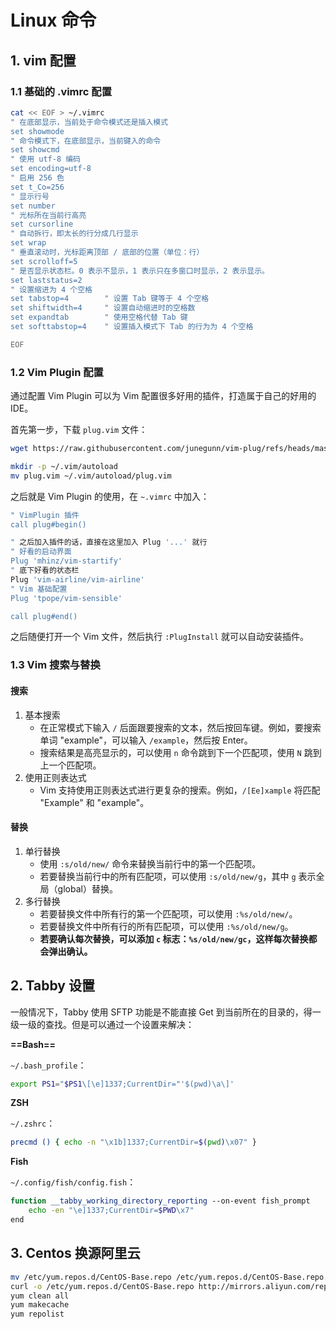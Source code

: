 # Linux 命令

## 1. vim 配置

### 1.1 基础的 .vimrc 配置

```bash
cat << EOF > ~/.vimrc
" 在底部显示，当前处于命令模式还是插入模式
set showmode
" 命令模式下，在底部显示，当前键入的命令
set showcmd
" 使用 utf-8 编码
set encoding=utf-8
" 启用 256 色
set t_Co=256
" 显示行号
set number
" 光标所在当前行高亮
set cursorline
" 自动拆行，即太长的行分成几行显示
set wrap
" 垂直滚动时，光标距离顶部 / 底部的位置（单位：行）
set scrolloff=5
" 是否显示状态栏。0 表示不显示，1 表示只在多窗口时显示，2 表示显示。
set laststatus=2
" 设置缩进为 4 个空格
set tabstop=4        " 设置 Tab 键等于 4 个空格
set shiftwidth=4     " 设置自动缩进时的空格数
set expandtab        " 使用空格代替 Tab 键
set softtabstop=4    " 设置插入模式下 Tab 的行为为 4 个空格

EOF
```

### 1.2 Vim Plugin 配置

通过配置 Vim Plugin 可以为 Vim 配置很多好用的插件，打造属于自己的好用的 IDE。

首先第一步，下载 `plug.vim` 文件：

```bash
wget https://raw.githubusercontent.com/junegunn/vim-plug/refs/heads/master/plug.vim

mkdir -p ~/.vim/autoload
mv plug.vim ~/.vim/autoload/plug.vim
```

之后就是 Vim Plugin 的使用，在 `~.vimrc` 中加入：

```bash
" VimPlugin 插件
call plug#begin()

" 之后加入插件的话，直接在这里加入 Plug '...' 就行
" 好看的启动界面
Plug 'mhinz/vim-startify'
" 底下好看的状态栏
Plug 'vim-airline/vim-airline'
" Vim 基础配置
Plug 'tpope/vim-sensible'

call plug#end()
```

之后随便打开一个 Vim 文件，然后执行 `:PlugInstall` 就可以自动安装插件。

### 1.3 Vim 搜索与替换

#### 搜索

1. 基本搜索
    - 在正常模式下输入 `/` 后面跟要搜索的文本，然后按回车键。例如，要搜索单词 "example"，可以输入 `/example`，然后按 Enter。
    - 搜索结果是高亮显示的，可以使用 `n` 命令跳到下一个匹配项，使用 `N` 跳到上一个匹配项。
2. 使用正则表达式
    - Vim 支持使用正则表达式进行更复杂的搜索。例如，`/[Ee]xample` 将匹配 "Example" 和 "example"。

#### 替换

1. 单行替换
    - 使用 `:s/old/new/` 命令来替换当前行中的第一个匹配项。
    - 若要替换当前行中的所有匹配项，可以使用 `:s/old/new/g`，其中 `g` 表示全局（global）替换。
2. 多行替换
    - 若要替换文件中所有行的第一个匹配项，可以使用 `:%s/old/new/`。
    - 若要替换文件中所有行的所有匹配项，可以使用 `:%s/old/new/g`。
    - **若要确认每次替换，可以添加 `c` 标志：`%s/old/new/gc`，这样每次替换都会弹出确认。**

## 2. Tabby 设置

一般情况下，Tabby 使用 SFTP 功能是不能直接 Get 到当前所在的目录的，得一级一级的查找。但是可以通过一个设置来解决：

**==Bash==**

`~/.bash_profile`：

```bash
export PS1="$PS1\[\e]1337;CurrentDir="'$(pwd)\a\]'
```

**ZSH**

`~/.zshrc`：

```bash
precmd () { echo -n "\x1b]1337;CurrentDir=$(pwd)\x07" }
```

**Fish**

`~/.config/fish/config.fish`：

```bash
function __tabby_working_directory_reporting --on-event fish_prompt
    echo -en "\e]1337;CurrentDir=$PWD\x7"
end
```

## 3. Centos 换源阿里云

```bash
mv /etc/yum.repos.d/CentOS-Base.repo /etc/yum.repos.d/CentOS-Base.repo.bak
curl -o /etc/yum.repos.d/CentOS-Base.repo http://mirrors.aliyun.com/repo/Centos-7.repo
yum clean all
yum makecache
yum repolist
```













